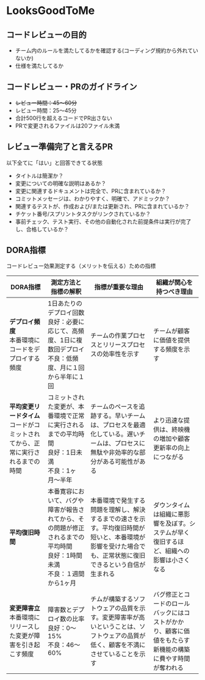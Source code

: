 # LooksGoodToMe

## コードレビューの目的
- チーム内のルールを満たしてるかを確認する(コーディング規約から外れていないか)
- 仕様を満たしてるか

## コードレビュー・PRのガイドライン
- ~~レビュー時間：45〜60分~~
- レビュー時間：25〜45分
- 合計500行を超えるコードでPR出さない
- PRで変更されるファイルは20ファイル未満

## レビュー準備完了と言えるPR
以下全てに「はい」と回答できてる状態
- タイトルは簡潔か？
- 変更についての明確な説明はあるか？
- 変更に関連するドキュメントは完全で、PRに含まれているか？
- コミットメッセージは、わかりやすく、明確で、アドミックか？
- 関連するテストが、作成および/または更新され、PRに含まれているか？
- チケット番号/スプリントタスクがリンクされているか？
- 事前チェック、テスト実行、その他の自動化された前提条件は実行が完了し、合格しているか？

## DORA指標
コードレビュー効果測定する（メリットを伝える）ための指標

| DORA指標 | 測定方法と<br/>指標の解釈 | 指標が重要な理由 | 組織が関心を<br/>持つべき理由 |
|----|----|----|----|
| **デプロイ頻度**<br/>本番環境にコードをデプロイする頻度 | 1日あたりのデプロイ回数<br/>良好：必要に応じて、高頻度、1日に複数回デプロイ<br/>不良：低頻度、月に１回から半年に１回 | チームの作業プロセスとリリースプロセスの効率性を示す | チームが顧客に価値を提供する頻度を示す |
| **平均変更リードタイム**<br/>コードがコミットされてから、正常に実行されるまでの時間 | コミットされた変更が、本番環境で正常に実行されるまでの平均時間<br/>良好：1日未満<br/>不良：1ヶ月〜半年 | チームのペースを追跡する。早いチームは、プロセスを最適化している。遅いチームは、プロセスに無駄や非効率的な部分がある可能性がある | より迅速な提供は、終映機の増加や顧客更新率の向上につながる |
| **平均復旧時間** | 本番寛容において、バグや障害が報告されてから、その問題が修正されるまでの平均時間<br/>良好：1時間未満<br/>不良：１週間から1ヶ月 | 本番環境で発生する問題を理解し、解決するまでの速さを示す。平均復旧時間が短いと、本番環境が影響を受けた場合でも、正常状態に復旧できるという自信が生まれる | ダウンタイムは組織に悪影響を及ぼす。システムが早く復旧するほど、組織ヘの影響は小さくなる |
| **変更障害立**<br/>本番環境にリリースした変更が障害を引き起こす頻度 | 障害数とデプロイ数の比率<br/>良好：0〜15%<br/>不良：46〜60% | チムが構築するソフトウェアの品質を示す。変更障害率が高いということは、ソフトウェアの品質が低く、顧客を不満にさせていることを示す | バグ修正とコードのロールバックにはコストがかかり、顧客に価値をもたらす新機能の構築に費やす時間が奪われる |
